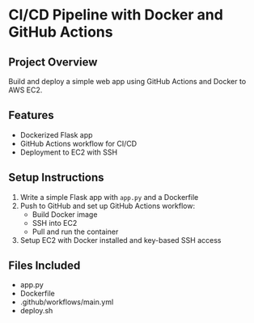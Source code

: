 # CI/CD Pipeline with Docker and GitHub Actions

## Project Overview
Build and deploy a simple web app using GitHub Actions and Docker to AWS EC2.

## Features
- Dockerized Flask app
- GitHub Actions workflow for CI/CD
- Deployment to EC2 with SSH

## Setup Instructions
1. Write a simple Flask app with `app.py` and a Dockerfile
2. Push to GitHub and set up GitHub Actions workflow:
   - Build Docker image
   - SSH into EC2
   - Pull and run the container
3. Setup EC2 with Docker installed and key-based SSH access

## Files Included
- app.py
- Dockerfile
- .github/workflows/main.yml
- deploy.sh

